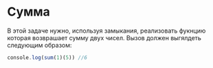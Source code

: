 # Сумма

В этой задаче нужно, используя замыкания, реализовать фукнцию которая возврашает сумму двух чисел. Вызов должен выгялдеть следующим образом:
```javascript
сonsole.log(sum(1)(5)) //6
```
